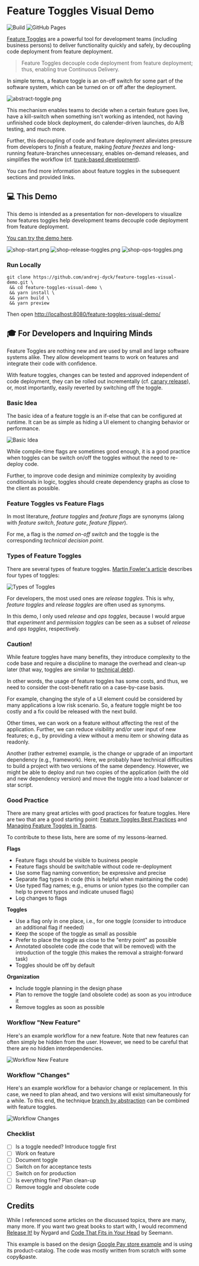 # Feature Toggles Visual Demo

![Build](https://github.com/andrej-dyck/feature-toggles-visual-demo/actions/workflows/build.yml/badge.svg)
![GitHub Pages](https://github.com/andrej-dyck/feature-toggles-visual-demo/actions/workflows/deploy-gh-pages.yml/badge.svg)

[Feature Toggles](https://www.martinfowler.com/articles/feature-toggles.html) are a powerful tool for development teams (including business persons) to deliver functionality quickly and safely, by decoupling code deployment from feature deployment.

> Feature Toggles decouple code deployment from feature deployment; thus, enabling true Continuous Delivery.

In simple terms, a feature toggle is an on-off switch for some part of the software system, which can be turned on or off after the deployment.

![abstract-toggle.png](readme-assets/abstract-toggle.png)

This mechanism enables teams to decide when a certain feature goes live, have a kill-switch when something isn't working as intended, not having unfinished code block deployment, do calender-driven launches, do A/B testing, and much more.

Further, this decoupling of code and feature deployment alleviates pressure from developers to _finish_ a feature, making _feature freezes_ and long-running feature-branches unnecessary, enables on-demand releases, and simplifies the workflow (cf. [trunk-based development](https://trunkbaseddevelopment.com/feature-flags/)).

You can find more information about feature toggles in the subsequent sections and provided links.

## 💻 This Demo

This demo is intended as a presentation for non-developers to visualize how features toggles help development teams decouple code deployment from feature deployment.

[You can try the demo here](https://andrej-dyck.github.io/feature-toggles-visual-demo/).

![shop-start.png](readme-assets/shop-start.png)
![shop-release-toggles.png](readme-assets/shop-release-toggles.png)
![shop-ops-toggles.png](readme-assets/shop-ops-toggles.png)

### Run Locally

```[shell]
git clone https://github.com/andrej-dyck/feature-toggles-visual-demo.git \
 && cd feature-toggles-visual-demo \
 && yarn install \
 && yarn build \
 && yarn preview
```

Then open [http://localhost:8080/feature-toggles-visual-demo/]()

## 🎓 For Developers and Inquiring Minds

Feature Toggles are nothing new and are used by small and large software systems alike. They allow development teams to work on features and integrate their code with confidence.

With feature toggles, changes can be tested and approved independent of code deployment, they can be rolled out incrementally (cf. [canary release](https://launchdarkly.com/blog/what-is-a-canary-release/)), or, most importantly, easily reverted by switching off the toggle.

### Basic Idea

The basic idea of a feature toggle is an if-else that can be configured at runtime. It can be as simple as hiding a UI element to changing behavior or performance.

![Basic Idea](readme-assets/basic-idea.png)

While compile-time flags are sometimes good enough, it is a good practice when toggles can be switch on/off the toggles without the need to re-deploy code.

Further, to improve code design and minimize complexity by avoiding conditionals in logic, toggles should create dependency graphs as close to the client as possible.

### Feature Toggles vs Feature Flags

In most literature, _feature toggles_ and _feature flags_ are synonyms (along with _feature switch_, _feature gate_, _feature flipper_).

For me, a flag is the _named on-off switch_ and the toggle is the corresponding _technical decision point_.

### Types of Feature Toggles

There are several types of feature toggles. [Martin Fowler's article](https://www.martinfowler.com/articles/feature-toggles.html) describes four types of toggles:

![Types of Toggles](readme-assets/types-of-toggles.png)

For developers, the most used ones are _release toggles_. This is why, _feature toggles_ and _release toggles_ are often used as synonyms.

In this demo, I only used _release_ and _ops toggles_, because I would argue that _experiment_ and _permission toggles_ can be seen as a subset of _release_ and _ops toggles_, respectively.

### Caution!

While feature toggles have many benefits, they introduce complexity to the code base and require a discipline to manage the overhead and clean-up later (that way, toggles are similar to [technical debt](https://www.productplan.com/glossary/technical-debt/)).

In other words, the usage of feature toggles has some costs, and thus, we need to consider the cost-benefit ratio on a case-by-case basis.

For example, changing the style of a UI element could be considered by many applications a low risk scenario. So, a feature toggle might be too costly and a fix could be released with the next build.

Other times, we can work on a feature without affecting the rest of the application. Further, we can reduce visibility and/or user input of new features; e.g., by providing a view without a menu item or showing data as readonly.

Another (rather extreme) example, is the change or upgrade of an important dependency (e.g., framework). Here, we probably have technical difficulties to build a project with two versions of the same dependency. However, we might be able to deploy and run two copies of the application (with the old and new dependency version) and move the toggle into a load balancer or star script.

### Good Practice

There are many great articles with good practices for feature toggles. Here are two that are a good starting point: [Feature Toggles Best Practices](https://www.flagship.io/feature-toggle-best-practices/) and
[Managing Feature Toggles in Teams](https://www.thoughtworks.com/insights/blog/managing-feature-toggles-teams).

To contribute to these lists, here are some of my lessons-learned.

**Flags**
* Feature flags should be visible to business people
* Feature flags should be switchable without code re-deployment
* Use some flag naming convention; be expressive and precise
* Separate flag types in code (this is helpful when maintaining the code)
* Use typed flag names; e.g., enums or union types (so the compiler can help to prevent typos and indicate unused flags)
* Log changes to flags

**Toggles**
* Use a flag only in one place, i.e., for one toggle (consider to introduce an additional flag if needed)
* Keep the scope of the toggle as small as possible
* Prefer to place the toggle as close to the "entry point" as possible
* Annotated obsolete code (the code that will be removed) with the introduction of the toggle (this makes the removal a straight-forward task)
* Toggles should be off by default

**Organization**
* Include toggle planning in the design phase
* Plan to remove the toggle (and obsolete code) as soon as you introduce it
* Remove toggles as soon as possible

### Workflow "New Feature"

Here's an example workflow for a new feature. Note that new features can often simply be hidden from the user. However, we need to be careful that there are no hidden interdependencies.

![Workflow New Feature](readme-assets/workflow-new-feature.png)

### Workflow "Changes"

Here's an example workflow for a behavior change or replacement. In this case, we need to plan ahead, and two versions will exist simultaneously for a while. To this end, the technique [branch by abstraction](https://trunkbaseddevelopment.com/branch-by-abstraction/) can be combined with feature toggles.

![Workflow Changes](readme-assets/workflow-changes.png)

### Checklist

- [ ] Is a toggle needed? Introduce toggle first
- [ ] Work on feature
- [ ] Document toggle
- [ ] Switch on for acceptance tests
- [ ] Switch on for production
- [ ] Is everything fine? Plan clean-up
- [ ] Remove toggle and obsolete code

## Credits

While I referenced some articles on the discussed topics, there are many, many more. If you want two great books to start with, I would recommend [Release It!](https://www.goodreads.com/book/show/1069827.Release_It_) by Nygard and [Code That Fits in Your Head](https://www.goodreads.com/book/show/57345272-code-that-fits-in-your-head) by Seemann.

This example is based on the design [Google Pay store example](https://github.com/google-pay/react-store) and is using its product-catalog. The code was mostly written from scratch with some copy&paste.
